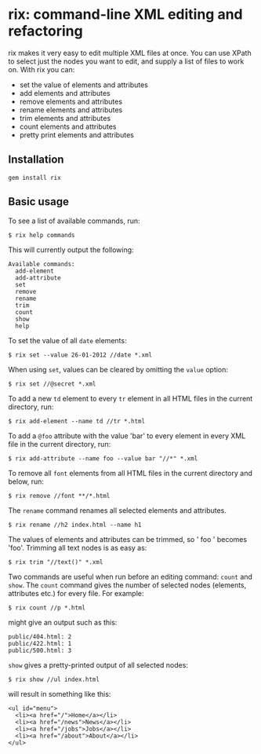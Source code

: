 # rix: command-line XML editing and refactoring

rix makes it very easy to edit multiple XML files at once. You can use XPath to select just the nodes you want to edit, and supply a list of files to work on. With rix you can:

* set the value of elements and attributes
* add elements and attributes
* remove elements and attributes
* rename elements and attributes
* trim elements and attributes
* count elements and attributes
* pretty print elements and attributes

## Installation

    gem install rix

## Basic usage

To see a list of available commands, run:

    $ rix help commands

This will currently output the following:

    Available commands:
      add-element
      add-attribute
      set
      remove
      rename
      trim
      count
      show
      help

To set the value of all `date` elements:

    $ rix set --value 26-01-2012 //date *.xml

When using `set`, values can be cleared by omitting the `value` option:

    $ rix set //@secret *.xml

To add a new `td` element to every `tr` element in all HTML files in the current directory, run:

    $ rix add-element --name td //tr *.html

To add a `@foo` attribute with the value 'bar' to every element in every XML file in the current directory, run:

    $ rix add-attribute --name foo --value bar "//*" *.xml

To remove all `font` elements from all HTML files in the current directory and below, run:

    $ rix remove //font **/*.html

The `rename` command renames all selected elements and attributes.

    $ rix rename //h2 index.html --name h1

The values of elements and attributes can be trimmed, so ' foo ' becomes 'foo'. Trimming all text nodes is as easy as:

    $ rix trim "//text()" *.xml

Two commands are useful when run before an editing command: `count` and `show`.
The `count` command gives the number of selected nodes (elements, attributes etc.) for every file. For example:

    $ rix count //p *.html

might give an output such as this:

    public/404.html: 2
    public/422.html: 1
    public/500.html: 3

`show` gives a pretty-printed output of all selected nodes:

    $ rix show //ul index.html

will result in something like this:

    <ul id="menu">
      <li><a href="/">Home</a></li>
      <li><a href="/news">News</a></li>
      <li><a href="/jobs">Jobs</a></li>
      <li><a href="/about">About</a></li>
    </ul>

